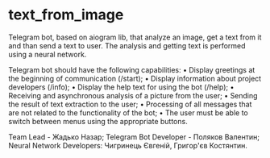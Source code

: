 # text_from_image

Telegram bot, based on aiogram lib, that analyze an image, get a text from it and than send a text to user. The analysis and getting text is performed using a neural network.

Telegram bot should have the following capabilities:
• Display greetings at the beginning of communication (/start);
• Display information about project developers (/info);
• Display the help text for using the bot (/help);
• Receiving and asynchronous analysis of a picture from the user;
• Sending the result of text extraction to the user;
• Processing of all messages that are not related to the functionality of the bot;
• The user must be able to switch between menus using the appropriate buttons.

Team Lead - Жадько Назар;
Telegram Bot Developer - Поляков Валентин;
Neural Network Developers: Чигринець Євгеній, Григор'єв Костянтин.

